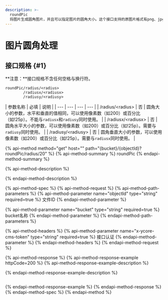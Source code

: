 ```yaml
---
description: >-
  roundPic
  将图片生成圆角图片，并且可以指定图片的圆角大小。这个接口支持的原图片格式有png、jpg，处理后的图片格式为png。注意：处理前的图片大小不能超过20M。
---
```


# 图片圆角处理

## 接口规格 {#1}

**注意：**接口规格不含任何空格与换行符。

```text
roundPic/radius/<radius>
        /radiusx/<radiusx>
        /radiusy/<radiusy>

```

|  参数名称 |  必填 |  说明 |
| --- | --- | --- | --- |
|  /radius/&lt;radius&gt; |  否 |  圆角大小的参数，水平和垂直的值相同，可以使用像素数（如200）或百分比（如!25p）。不能与`radiusx`和`radiusy`同时使用。 |
|  /radiusx/&lt;radiusx&gt; |  否 |  圆角水平大小的参数，可以使用像素数（如200）或百分比（如!25p）。需要与`radiusy`同时使用。 |
|  /radiusy/&lt;radiusy&gt; |  否 |  圆角垂直大小的参数，可以使用像素数（如200）或百分比（如!25p）。需要与`radiusx`同时使用。 |

{% api-method method="get" host="" path="{bucket}/{objectId}?roundPic/radius/20" %}
{% api-method-summary %}
roundPic
{% endapi-method-summary %}

{% api-method-description %}

{% endapi-method-description %}

{% api-method-spec %}
{% api-method-request %}
{% api-method-path-parameters %}
{% api-method-parameter name="objectId" type="string" required=true %}
文件ID
{% endapi-method-parameter %}

{% api-method-parameter name="bucket" type="string" required=true %}
bucket名称
{% endapi-method-parameter %}
{% endapi-method-path-parameters %}

{% api-method-headers %}
{% api-method-parameter name="x-ycore-cms-token" type="string" required=true %}
接口认证
{% endapi-method-parameter %}
{% endapi-method-headers %}
{% endapi-method-request %}

{% api-method-response %}
{% api-method-response-example httpCode=200 %}
{% api-method-response-example-description %}

{% endapi-method-response-example-description %}

```

```
{% endapi-method-response-example %}
{% endapi-method-response %}
{% endapi-method-spec %}
{% endapi-method %}

